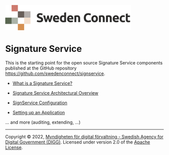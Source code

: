 ![Logo](images/sweden-connect.png)

# Signature Service

This is the starting point for the open source Signature Service components published at the GitHub repository https://github.com/swedenconnect/signservice.

* [What is a Signature Service?](what-is.md)

* [Signature Service Architectural Overview](architechture.md)

* [SignService Configuration](configuration.md)

* [Setting up an Application](application.md)

... and more (auditing, extending, ...)

-----

Copyright &copy; 2022, [Myndigheten för digital förvaltning - Swedish Agency for Digital Government (DIGG)](http://www.digg.se). Licensed under version 2.0 of the [Apache License](http://www.apache.org/licenses/LICENSE-2.0).

